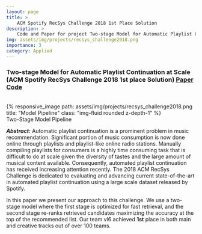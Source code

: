 ```yaml
---
layout: page
title: >
    ACM Spotify RecSys Challenge 2018 1st Place Solution
description: >
    Code and Paper for project Two-stage Model for Automatic Playlist Continuation at Scale (ACM Spotify RecSys Challenge 2018 1st place Solution)
img: assets/img/projects/recsys_challenge2018.png
importance: 3
category: Applied
---
```


### Two-stage Model for Automatic Playlist Continuation at Scale (ACM **Spotify** RecSys Challenge 2018 **1st** place Solution) [Paper](/assets/pdf/recsys2018_challenge.pdf) [Code](https://github.com/layer6ai-labs/RecSys2018)

<br />

<div class="row">
    <div class="col-sm mt-3 mt-md-0">
        {% responsive_image path: assets/img/projects/recsys_challenge2018.png title: "Model Pipeline" class: "img-fluid rounded z-depth-1" %}
    </div>
</div>
<div class="caption">
    Two-Stage Model Pipeline
</div>

***Abstract:*** Automatic playlist continuation is a prominent problem in music recommendation. Significant portion of music consumption is now done online through playlists and playlist-like online radio stations.
Manually compiling playlists for consumers is a highly time consuming task that is difficult to do at scale given the diversity of tastes and the large amount of musical content available. Consequently, automated playlist continuation has received increasing attention recently. The 2018 ACM RecSys Challenge is dedicated to evaluating and advancing current state-of-the-art in automated playlist continuation using a large scale dataset released by Spotify. 

In this paper we present our approach to this challenge. We use a two-stage model where the first stage is optimized for fast retrieval, and the second stage re-ranks retrieved candidates maximizing the accuracy at the top of the recommended list. Our team vl6 achieved **1st** place in both main and creative tracks out
of over 100 teams.